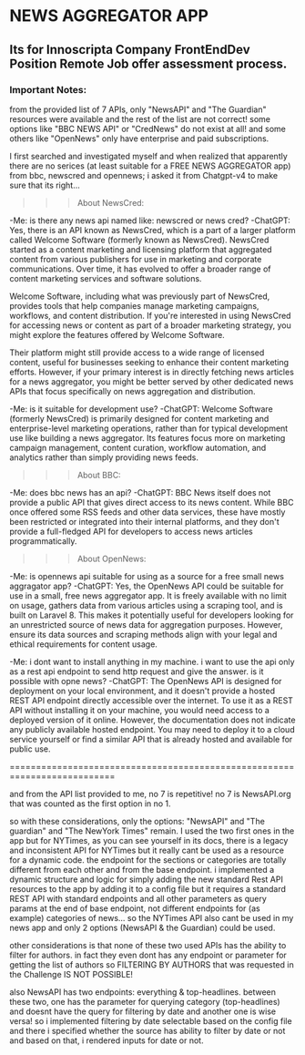 # NEWS AGGREGATOR APP

## Its for Innoscripta Company FrontEndDev Position Remote Job offer assessment process.

### Important Notes:

from the provided list of 7 APIs, only "NewsAPI" and "The Guardian" resources were available and the rest of the list are not correct!
some options like "BBC NEWS API" or "CredNews" do not exist at all! and some others like "OpenNews" only have enterprise and paid subscriptions.

I first searched and investigated myself and when realized that apparently there are no serices (at least suitable for a FREE NEWS AGGREGATOR app) from bbc, newscred and opennews; i asked it from Chatgpt-v4 to make sure that its right...

> > > About NewsCred:

-Me: is there any news api named like: newscred or news cred?
-ChatGPT: Yes, there is an API known as NewsCred, which is a part of a larger platform called Welcome Software (formerly known as NewsCred). NewsCred started as a content marketing and licensing platform that aggregated content from various publishers for use in marketing and corporate communications. Over time, it has evolved to offer a broader range of content marketing services and software solutions.

Welcome Software, including what was previously part of NewsCred, provides tools that help companies manage marketing campaigns, workflows, and content distribution. If you're interested in using NewsCred for accessing news or content as part of a broader marketing strategy, you might explore the features offered by Welcome Software.

Their platform might still provide access to a wide range of licensed content, useful for businesses seeking to enhance their content marketing efforts. However, if your primary interest is in directly fetching news articles for a news aggregator, you might be better served by other dedicated news APIs that focus specifically on news aggregation and distribution.

-Me: is it suitable for development use?
-ChatGPT: Welcome Software (formerly NewsCred) is primarily designed for content marketing and enterprise-level marketing operations, rather than for typical development use like building a news aggregator. Its features focus more on marketing campaign management, content curation, workflow automation, and analytics rather than simply providing news feeds.

> > > About BBC:

-Me: does bbc news has an api?
-ChatGPT: BBC News itself does not provide a public API that gives direct access to its news content. While BBC once offered some RSS feeds and other data services, these have mostly been restricted or integrated into their internal platforms, and they don't provide a full-fledged API for developers to access news articles programmatically.

> > > About OpenNews:

-Me: is opennews api suitable for using as a source for a free small news aggragator app?
-ChatGPT: Yes, the OpenNews API could be suitable for use in a small, free news aggregator app. It is freely available with no limit on usage, gathers data from various articles using a scraping tool, and is built on Laravel 8. This makes it potentially useful for developers looking for an unrestricted source of news data for aggregation purposes. However, ensure its data sources and scraping methods align with your legal and ethical requirements for content usage.

-Me: i dont want to install anything in my machine. i want to use the api only as a rest api endpoint to send http request and give the answer. is it possible with opne news?
-ChatGPT: The OpenNews API is designed for deployment on your local environment, and it doesn't provide a hosted REST API endpoint directly accessible over the internet. To use it as a REST API without installing it on your machine, you would need access to a deployed version of it online. However, the documentation does not indicate any publicly available hosted endpoint. You may need to deploy it to a cloud service yourself or find a similar API that is already hosted and available for public use.

==========================================================================

and from the API list provided to me, no 7 is repetitive! no 7 is NewsAPI.org that was counted as the first option in no 1.

so with these considerations, only the options: "NewsAPI" and "The guardian" and "The NewYork Times" remain. I used the two first ones in the
app but for NYTimes, as you can see yourself in its docs, there is a legacy and inconsistent API for NYTimes but it really cant be used as a resource for a dynamic code. the endpoint for the sections or categories are totally different from each other and from the base endpoint.
i implemented a dynamic structure and logic for simply adding the new standard Rest API resources to the app by adding it to a config file but it
requires a standard REST API with standard endpoints and all other parameters as query params at the end of base endpoint, not different endpoints for (as example) categories of news... so the NYTimes API also cant be used in my news app and only 2 options (NewsAPI & the Guardian) could be used.

other considerations is that none of these two used APIs has the ability to filter for authors. in fact they even dont has any endpoint or parameter for getting the list of authors so FILTERING BY AUTHORS that was requested in the Challenge IS NOT POSSIBLE!

also NewsAPI has two endpoints: everything & top-headlines. between these two, one has the parameter for querying category (top-headlines) and doesnt have the query for filtering by date and another one is wise versa! so i implemented filtering by date selectable based on the config file and there i specified whether the source has ability to filter by date or not and based on that, i rendered inputs for date or not.
